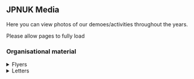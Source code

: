 ## JPNUK Media

Here you can view photos of our demoes/activities throughout the years. 

Please allow pages to fully load

### Organisational material

<details><summary>Flyers</summary>
<img src=/pix/flyer-2024-10-19.webp>
</details>

<details><summary>Letters</summary>
<img src=/pix/letter-2024-10-19.png>
</details>

